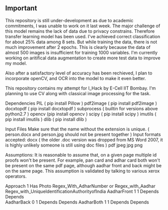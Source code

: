 ## Important
This repository is still under-development as due to academic commitments, I was unable to work on it last week. The major challenge of this model remains the lack of data due to privacy constrains. Therefore transfer learning model has been used. I've achieved correct classification for about 25% data among 8 sets. But while training the data, there is not much improvement after 2 epochs. This is clearly because the data of almost 500 images is insufficient for training 1000 variables. I'm currently working on aritifical data augmentation to create more test data to improve my model.

Also after a satisfactory level of accuracy has been rechieved, I plan to incorporate openCV, and OCR into the model to make it even better.

This repository contains my attempt for I_Hack by E-Cell IIT Bombay.
I'm planning to use CV along with classical image processing for the task.

Dependencies
PIL ( pip install Pillow )
pdf2image ( pip install pdf2image )
docxtopdf ( pip install docxtopdf )
subprocess ( builtin for versions above python2.7 )
opencv (pip install opencv )
scipy ( pip install scipy )
imutils ( pip install imutils )
dlib ( pip install dlib )


Input Files
Make sure that the name without the extension is unique. ( person.docx and person.jpg should not be present together )
Input formats accepted:
docx ( the older .doc version was dropped from MS Word 2007, it is highly unlikely someone is still using doc files )
pdf
jpeg
jpg
png

Assumptions:
It is reasonable to assume that, on a given page multiple id proofs won't be present.
For example, pan card and adhar card both won't be present on the same pdf page, although aadhar front and back might be
on the same page. This assumption is validated by talking to various xerox operators.


Approach 1
            Has Photo   Regex_With_AdharNumber or Regex_with_Aadhar  Regex_with_UniqueIdentificationAuthorityofIndia 
AadharFront 1           1                         Depends            Depends         
AadharBack  0           1                         Depends            Depends
AadharBoth  1           1                         Depends            Depends

